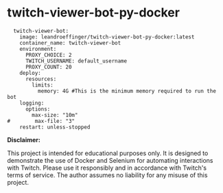 # twitch-viewer-bot-py-docker

```
  twitch-viewer-bot:
    image: leandroeffinger/twitch-viewer-bot-py-docker:latest
    container_name: twitch-viewer-bot
    environment:
      PROXY_CHOICE: 2
      TWITCH_USERNAME: default_username
      PROXY_COUNT: 20
    deploy:
      resources:
        limits:
          memory: 4G #This is the minimum memory required to run the bot
    logging:
      options:
        max-size: "10m"
#        max-file: "3"
    restart: unless-stopped
```

**Disclaimer:**

This project is intended for educational purposes only. 
It is designed to demonstrate the use of Docker and Selenium for automating interactions with Twitch. 
Please use it responsibly and in accordance with Twitch's terms of service.
The author assumes no liability for any misuse of this project.

